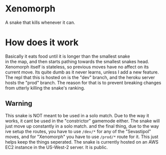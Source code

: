 # Xenomorph  
A snake that kills whenever it can.
# How does it work
Basically it eats food until it is longer than the smallest snake  
in the map, and then starts pathing towards the smallest snakes head. 
Xenomorph itself is stateless, so previous moves have no affect on its current move.
Its quite dumb as it never learns, unless I add a new feature. 
The repl that this is hosted on is the "dev" branch, and the heroku server hosts the "prod" branch.
The reason for that is to prevent breaking changes from utterly killing the snake's ranking. 

## Warning
This snake is NOT meant to be used in a solo match. 
Due to the way it works, it cant be used in the "constrictor" gamemode either.
The snake will just move up constantly in a solo match.
and the final thing, due to the way ive setup the routes, you have to use `/dev/*` for any of the "Sevastipol" moves, and for "Xenomorph" you have to use `/prod/*` route for it.
This just helps keep the things seperated.
The snake is currently hosted on an AWS EC2 instance in the US-West-2 server. It is public.

